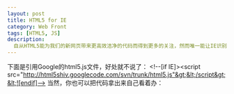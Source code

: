 ```yaml
---
layout: post
title: HTML5 for IE
category: Web Front
tags: [HTML5, JS]
description:
  自从HTML5能为我们的新网页带来更高效洁净的代码而得到更多的关注，然而唯一能让IE识别那些新元素的途径是使用HTML5 shiv,感谢remy sharp为我们提供了这个迷你脚本来解决IE支持HTML5的问题。
---
```

下面是引用Google的html5.js文件，好处就不说了：
    &lt;!--[if IE]&gt;&lt;script src="http://html5shiv.googlecode.com/svn/trunk/html5.js"&gt;&lt;/script&gt;&lt;![endif]--&gt;
当然，你也可以把代码拿出来自己看着办：
<pre>
</pre>